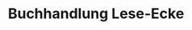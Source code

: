---
title: "Buchhandlung Lese-Ecke"
url: /ulmen/buchhandlung-lese-ecke-bahnhofstrasse/
shop: Bücher
---